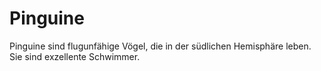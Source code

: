 # Pinguine

Pinguine sind flugunfähige Vögel, die in der südlichen Hemisphäre leben. Sie sind exzellente Schwimmer.
